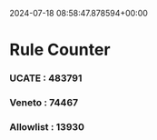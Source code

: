 2024-07-18 08:58:47.878594+00:00
# Rule Counter 
 ### UCATE : 483791

 ### Veneto : 74467

 ### Allowlist : 13930